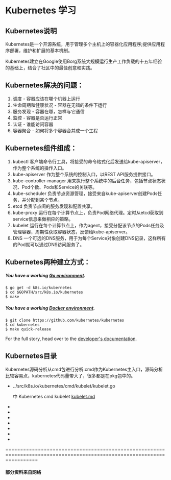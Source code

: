 # Kubernetes 学习

## Kubernetes说明
 
Kubernetes是一个开源系统，用于管理多个主机上的容器化应用程序;提供应用程序部署，维护和扩展的基本机制。

Kubernetes建立在Google使用Borg系统大规模运行生产工作负载的十五年经验的基础上，结合了社区中的最佳创意和实践。

## Kubernetes解决的问题： 
1. 调度 - 容器应该在哪个机器上运行 
2. 生命周期和健康状况 - 容器在无错的条件下运行 
3. 服务发现 - 容器在哪，怎样与它通信 
4. 监控 - 容器是否运行正常 
5. 认证 - 谁能访问容器 
6. 容器聚合 - 如何将多个容器合并成一个工程

## Kubernetes组件组成： 
1. kubectl 
客户端命令行工具，将接受的命令格式化后发送给kube-apiserver，作为整个系统的操作入口。 
2. kube-apiserver 
作为整个系统的控制入口，以REST API服务提供接口。 
3. kube-controller-manager 
用来执行整个系统中的后台任务，包括节点状态状况、Pod个数、Pods和Service的关联等。 
4. kube-scheduler 
负责节点资源管理，接受来自kube-apiserver创建Pods任务，并分配到某个节点。 
5. etcd 
负责节点间的服务发现和配置共享。 
6. kube-proxy 
运行在每个计算节点上，负责Pod网络代理。定时从etcd获取到service信息来做相应的策略。 
7. kubelet 
运行在每个计算节点上，作为agent，接受分配该节点的Pods任务及管理容器，周期性获取容器状态，反馈给kube-apiserver。 
8. DNS 
一个可选的DNS服务，用于为每个Service对象创建DNS记录，这样所有的Pod就可以通过DNS访问服务了。

## Kubernetes两种建立方式：

##### You have a working [Go environment].

```
$ go get -d k8s.io/kubernetes
$ cd $GOPATH/src/k8s.io/kubernetes
$ make
```

##### You have a working [Docker environment].

```
$ git clone https://github.com/kubernetes/kubernetes
$ cd kubernetes
$ make quick-release
```

For the full story, head over to the [developer's documentation].


## Kubernetes目录

Kubernetes源码分析从cmd包进行分析:cmd作为Kubernetes主入口，源码分析比较容易点，kubernetes代码量带大了，很多都是在pkg包中的。

* ../src/k8s.io/kubernetes/cmd/kubelet/kubelet.go

   中 Kubernetes cmd kubelet [kubelet.md](cmd/kubelet.md)
* 

*

*

*

*

*

*


=======================================================================================================================
#### 部分资料来自网络

[announcement]: https://cncf.io/news/announcement/2015/07/new-cloud-native-computing-foundation-drive-alignment-among-container
[Borg]: https://research.google.com/pubs/pub43438.html
[CNCF]: https://www.cncf.io/about
[communication]: https://git.k8s.io/community/communication
[community repository]: https://git.k8s.io/community
[containerized applications]: https://kubernetes.io/docs/concepts/overview/what-is-kubernetes/
[developer's documentation]: https://git.k8s.io/community/contributors/devel#readme
[Docker environment]: https://docs.docker.com/engine
[Go environment]: https://golang.org/doc/install
[GoDoc]: https://godoc.org/k8s.io/kubernetes
[GoDoc Widget]: https://godoc.org/k8s.io/kubernetes?status.svg
[interactive tutorial]: http://kubernetes.io/docs/tutorials/kubernetes-basics
[kubernetes.io]: http://kubernetes.io
[Scalable Microservices with Kubernetes]: https://www.udacity.com/course/scalable-microservices-with-kubernetes--ud615
[Submit Queue]: http://submit-queue.k8s.io/#/ci
[Submit Queue Widget]: http://submit-queue.k8s.io/health.svg?v=1
[troubleshooting guide]: https://kubernetes.io/docs/tasks/debug-application-cluster/troubleshooting/

